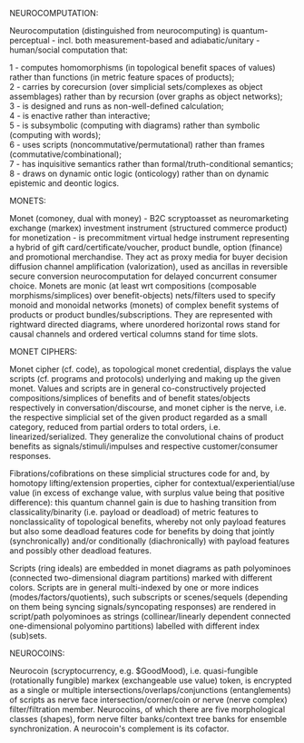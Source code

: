 NEUROCOMPUTATION:

Neurocomputation (distinguished from  neurocomputing) is quantum-perceptual - incl. both measurement-based and adiabatic/unitary - human/social computation that:

1 - computes homomorphisms (in topological benefit spaces of values) rather than functions (in metric feature spaces of products);<br>
2 - carries by corecursion (over simplicial sets/complexes as object assemblages) rather than by recursion (over graphs as object networks);<br>
3 - is designed and runs as non-well-defined calculation;<br>
4 - is enactive rather than interactive;<br>
5 - is subsymbolic (computing with diagrams) rather than symbolic (computing with words);<br>
6 - uses scripts (noncommutative/permutational) rather than frames (commutative/combinational);<br>
7 - has inquisitive semantics rather than formal/truth-conditional semantics;<br>
8 - draws on dynamic ontic logic (onticology) rather than on dynamic epistemic and deontic logics. 

MONETS:

Monet (comoney, dual with money) - B2C scryptoasset as neuromarketing exchange (markex) investment instrument (structured commerce product) for monetization - is precommitment virtual hedge instrument representing a hybrid of gift card/certificate/voucher, product bundle, option (finance) and promotional merchandise. They act as proxy media for buyer decision diffusion channel amplification (valorization), used as ancillas in reversible secure conversion neurocomputation for delayed concurrent consumer choice. Monets are monic (at least wrt compositions (composable morphisms/simplices) over benefit-objects) nets/filters used to specify monoid and monoidal networks (monets) of complex benefit systems of products or product bundles/subscriptions. They are represented with rightward directed diagrams, where unordered horizontal rows stand for causal channels and ordered vertical columns stand for time slots.

MONET CIPHERS:

Monet cipher (cf. code), as topological monet credential, displays the value scripts (cf. programs and protocols) underlying and making up the given monet. Values and scripts are in general co-constructively projected compositions/simplices of benefits and of benefit states/objects respectively in conversation/discourse, and monet cipher is the nerve, i.e. the respective simplicial set of the given product regarded as a small category, reduced from partial orders to total orders, i.e. linearized/serialized. They generalize the convolutional chains of product benefits as signals/stimuli/impulses and respective customer/consumer responses.

Fibrations/cofibrations on these simplicial structures code for and, by homotopy lifting/extension properties, cipher for contextual/experiential/use value (in excess of exchange value, with surplus value being that positive difference): this quantum channel gain is due to hashing transition from classicality/binarity (i.e. payload or deadload) of metric features to nonclassicality of topological benefits, whereby not only payload features but also some deadload features code for benefits by doing that jointly (synchronically) and/or conditionally (diachronically) with payload features and possibly other deadload features.

Scripts (ring ideals) are embedded in monet diagrams as path polyominoes (connected two-dimensional diagram partitions) marked with different colors. Scripts are in general multi-indexed by one or more indices (modes/factors/quotients), such subscripts or scenes/sequels (depending on them being syncing signals/syncopating responses) are rendered in script/path polyominoes as strings (collinear/linearly dependent connected one-dimensional polyomino partitions) labelled with different index (sub)sets.

NEUROCOINS:

Neurocoin (scryptocurrency, e.g. $GoodMood), i.e. quasi-fungible (rotationally fungible) markex (exchangeable use value) token, is encrypted as a single or multiple intersections/overlaps/conjunctions (entanglements) of scripts as nerve face intersection/corner/coin or nerve (nerve complex) filter/filtration member. Neurocoins, of which there are five morphological classes (shapes), form nerve filter banks/context tree banks for ensemble synchronization. A neurocoin's complement is its cofactor.
